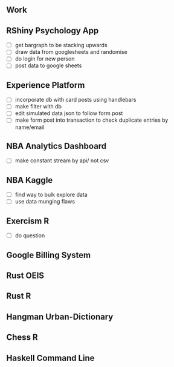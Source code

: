 ## Work

## RShiny Psychology App
- [ ] get bargraph to be stacking upwards 
- [ ] draw data from googlesheets and randomise
- [ ] do login for new person
- [ ] post data to google sheets

## Experience Platform 
- [ ] incorporate db with card posts using handlebars
- [ ] make filter with db 
- [ ] edit simulated data json to follow form post
- [ ] make form post into transaction to check duplicate entries by name/email

## NBA Analytics Dashboard 
- [ ] make constant stream by api/ not csv 

## NBA Kaggle
- [ ] find way to bulk explore data 
- [ ] use data munging flaws 

## Exercism R
- [ ] do question 

## Google Billing System

## Rust OEIS

## Rust R

## Hangman Urban-Dictionary

## Chess R

## Haskell Command Line

